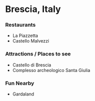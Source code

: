 # Brescia, Italy

### Restaurants

- La Piazzetta
- Castello Malvezzi

### Attractions / Places to see

- Castello di Brescia
- Complesso archeologico Santa Giulia

### Fun Nearby

- Gardaland
